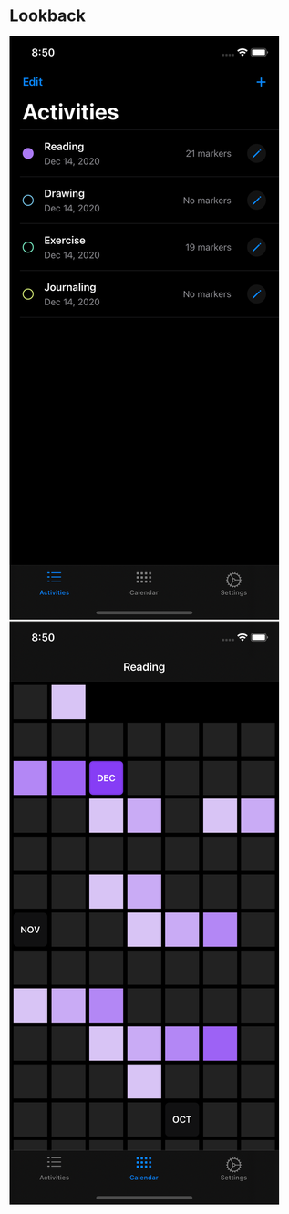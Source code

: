 # Lookback

![Activity List](/screenshots/activity_list.png?raw=true "Activity List")
![Activity Grid](/screenshots/activity_grid.png?raw=true "Activity Grid")
